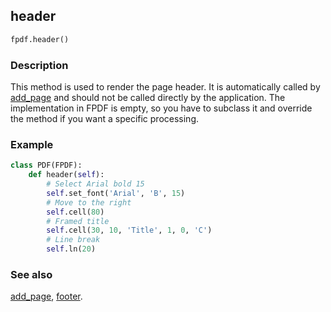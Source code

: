 ## header ##

```python
fpdf.header()
```

### Description ###

This method is used to render the page header. It is automatically called by [add_page](add_page.md) and should not be called directly by the application. The implementation in FPDF is empty, so you have to subclass it and override the method if you want a specific processing.

### Example ###

```python
class PDF(FPDF):
    def header(self):
        # Select Arial bold 15
        self.set_font('Arial', 'B', 15)
        # Move to the right
        self.cell(80)
        # Framed title
        self.cell(30, 10, 'Title', 1, 0, 'C')
        # Line break
        self.ln(20)
```

### See also ###

[add_page](add_page.md), [footer](footer.md).

